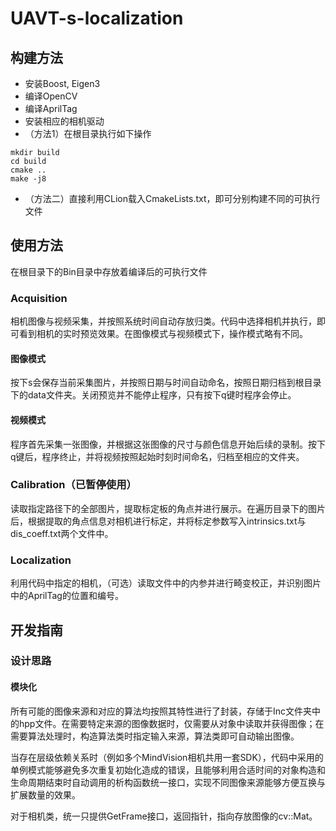 # UAVT-s-localization

## 构建方法
* 安装Boost, Eigen3
* 编译OpenCV
* 编译AprilTag
* 安装相应的相机驱动
* （方法1）在根目录执行如下操作
``` shell
mkdir build
cd build
cmake ..
make -j8
```
* （方法二）直接利用CLion载入CmakeLists.txt，即可分别构建不同的可执行文件

## 使用方法
在根目录下的Bin目录中存放着编译后的可执行文件

### Acquisition
相机图像与视频采集，并按照系统时间自动存放归类。代码中选择相机并执行，即可看到相机的实时预览效果。在图像模式与视频模式下，操作模式略有不同。
#### 图像模式
按下s会保存当前采集图片，并按照日期与时间自动命名，按照日期归档到根目录下的data文件夹。关闭预览并不能停止程序，只有按下q键时程序会停止。
#### 视频模式
程序首先采集一张图像，并根据这张图像的尺寸与颜色信息开始后续的录制。按下q键后，程序终止，并将视频按照起始时刻时间命名，归档至相应的文件夹。

### Calibration（已暂停使用）
读取指定路径下的全部图片，提取标定板的角点并进行展示。在遍历目录下的图片后，根据提取的角点信息对相机进行标定，并将标定参数写入intrinsics.txt与dis_coeff.txt两个文件中。

### Localization
利用代码中指定的相机，（可选）读取文件中的内参并进行畸变校正，并识别图片中的AprilTag的位置和编号。

## 开发指南
### 设计思路
#### 模块化
所有可能的图像来源和对应的算法均按照其特性进行了封装，存储于Inc文件夹中的hpp文件。在需要特定来源的图像数据时，仅需要从对象中读取并获得图像；在需要算法处理时，构造算法类时指定输入来源，算法类即可自动输出图像。

当存在层级依赖关系时（例如多个MindVision相机共用一套SDK），代码中采用的单例模式能够避免多次重复初始化造成的错误，且能够利用合适时间的对象构造和生命周期结束时自动调用的析构函数统一接口，实现不同图像来源能够方便互换与扩展数量的效果。

对于相机类，统一只提供GetFrame接口，返回指针，指向存放图像的cv::Mat。
